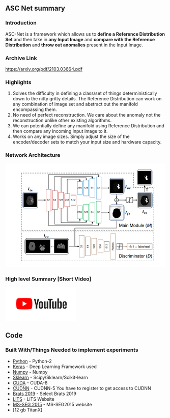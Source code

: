 ## ASC Net summary

### Introduction
ASC-Net is a framework which allows us to <strong>define a Reference Distribution Set</strong> and then take in <strong>any Input Image</strong> and <strong>compare with the Reference Distribution</strong> and <strong>throw out anomalies</strong> present in the Input Image. 

### Archive Link 

https://arxiv.org/pdf/2103.03664.pdf

### Highlights

1. Solves the difficulty in defining a class/set of things deterministically down to the nitty gritty details. The Reference Distribution can work on any combination of image set and abstract out the manifold encompassing them.
2. No need of perfect reconstruction. We care about the anomaly not the reconstruction unlike other existing algorithms.
3. We can potentially define any manifold using Reference Distribution and then compare any incoming input image to it.
4. Works on any image sizes. Simply adjust the size of the encoder/decoder sets to match your input size and hardware capacity.

### Network Architecture

![alt text](img/ASCnet.PNG)

### High level Summary [Short Video]


[![Click for a short vid](img/YT.PNG)](https://www.youtube.com/watch?v=oUeBNOYOheg)


## Code

### Built With/Things Needed to implement experiments

* [Python](https://www.python.org/downloads/) - Python-2 
* [Keras](http://www.keras.io) - Deep Learning Framework used
* [Numpy](http://www.numpy.org/) - Numpy
* [Sklearn](http://scikit-learn.org/stable/install.html) - Scipy/Sklearn/Scikit-learn
* [CUDA](https://developer.nvidia.com/cuda-80-ga2-download-archive) - CUDA-8
* [CUDNN](https://developer.nvidia.com/rdp/assets/cudnn_library-pdf-5prod) - CUDNN-5 You have to register to get access to CUDNN
* [Brats 2019](https://ipp.cbica.upenn.edu/) - Select Brats 2019
* [LiTS](https://competitions.codalab.org/competitions/17094) - LiTS Website
* [MS-SEG 2015](https://smart-stats-tools.org/lesion-challenge) - MS-SEG2015 website
* [12 gb TitanX]
